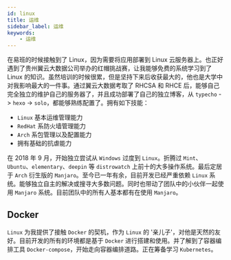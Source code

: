 ```yaml
---
id: linux
title: 运维
sidebar_label: 运维
keywords:
    - 运维
---
```


在易班的时候接触到了 Linux，因为需要将应用部署到 Linux 云服务器上。也正好遇到了贵州翼云大数据公司举办的红帽挑战赛，让我能够免费的系统学习到了 Linux 的知识。虽然培训的时候很累，但是坚持下来后收获最大的，他也是大学中对我影响最大的一件事。通过翼云大数据考取了 RHCSA 和 RHCE 后，能够自己完全独立的维护自己的服务器了，并且成功部署了自己的独立博客，从 `typecho` -> `hexo` -> `solo`，都能够熟练配置了。拥有如下技能：

- `Linux` 基本运维管理能力
- `RedHat` 系防火墙管理能力
- `Arch` 系包管理以及配置能力
- 拥有基础的抗虐能力

在 2018 年 9 月，开始独立尝试从 `Windows` 过度到 `Linux`。折腾过 `Mint`、`Ubuntu`、`elementary`、`deepin` 等 `distrowatch` 上前十的大多操作系统。最后定居于 `Arch` 衍生版的 `Manjaro`。至今已一年有余，目前开发已经严重依赖 `Linux` 系统。能够独立自主的解决或搜寻大多数问题。同时也带动了团队中的小伙伴一起使用 `Manjaro` 系统。目前团队中的所有人基本都有在使用 `Manjaro`。

## Docker

`Linux` 为我提供了接触 `Docker` 的契机，作为 `Linux` 的 '亲儿子'，对他是天然的友好。目前开发的所有的环境都是基于 `Docker` 进行搭建和使用。并了解到了容器编排工具 `Docker-compose`，开始走向容器编排道路。正在筹备学习 `Kubernetes`。
